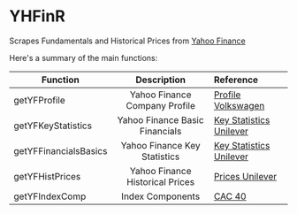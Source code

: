 # YHFinR

Scrapes Fundamentals and Historical Prices from [Yahoo Finance](https://finance.yahoo.com/)

Here's a summary of the main functions:

| Function   |      Description      |  Reference |
|----------  |:---------------------:|:-----------|
| getYFProfile |  Yahoo Finance Company Profile | [Profile Volkswagen](https://finance.yahoo.com/quote/VOW3.DE/profile?p=VOW3.DE) |
| getYFKeyStatistics |  Yahoo Finance Basic Financials | [Key Statistics Unilever](https://finance.yahoo.com/quote/UNA.AS/key-statistics?p=UNA.AS) |
| getYFFinancialsBasics |  Yahoo Finance Key Statistics | [Key Statistics Unilever](https://finance.yahoo.com/quote/UNA.AS/key-statistics?p=UNA.AS) |
| getYFHistPrices |  Yahoo Finance Historical Prices | [Prices Unilever](https://finance.yahoo.com/quote/UNA.AS/history?p=UNA.AS) |
| getYFIndexComp  |  Index Components | [CAC 40](https://finance.yahoo.com/quote/%5EFCHI/components?p=%5EFCHI) |
